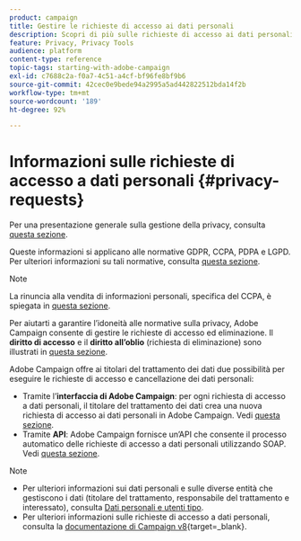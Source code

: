 ```yaml
---
product: campaign
title: Gestire le richieste di accesso ai dati personali
description: Scopri di più sulle richieste di accesso ai dati personali
feature: Privacy, Privacy Tools
audience: platform
content-type: reference
topic-tags: starting-with-adobe-campaign
exl-id: c7688c2a-f0a7-4c51-a4cf-bf96fe8bf9b6
source-git-commit: 42cec0e9bede94a2995a5ad442822512bda14f2b
workflow-type: tm+mt
source-wordcount: '189'
ht-degree: 92%

---
```


# Informazioni sulle richieste di accesso a dati personali {#privacy-requests}



Per una presentazione generale sulla gestione della privacy, consulta [questa sezione](privacy-management.md).

Queste informazioni si applicano alle normative GDPR, CCPA, PDPA e LGPD. Per ulteriori informazioni su tali normative, consulta [questa sezione](privacy-management.md#privacy-management-regulations).

>[!NOTE]
>
>La rinuncia alla vendita di informazioni personali, specifica del CCPA, è spiegata in [questa sezione](#sale-of-personal-information-ccpa).

<!--Installation procedures described in this document are applicable starting Campaign Classic 18.4 (build 8931+). If you are running on a previous version, refer to this [technote](https://helpx.adobe.com/campaign/kb/how-to-install-gdpr-package-on-legacy-versions.html).-->

Per aiutarti a garantire l’idoneità alle normative sulla privacy, Adobe Campaign consente di gestire le richieste di accesso ed eliminazione. Il **diritto di accesso** e il **diritto all’oblio** (richiesta di eliminazione) sono illustrati in [questa sezione](privacy-management.md#right-access-forgotten).

Adobe Campaign offre ai titolari del trattamento dei dati due possibilità per eseguire le richieste di accesso e cancellazione dei dati personali:

* Tramite l’**interfaccia di Adobe Campaign**: per ogni richiesta di accesso a dati personali, il titolare del trattamento dei dati crea una nuova richiesta di accesso ai dati personali in Adobe Campaign. Vedi [questa sezione](privacy-requests-ui.md).
* Tramite **API**: Adobe Campaign fornisce un’API che consente il processo automatico delle richieste di accesso a dati personali utilizzando SOAP. Vedi [questa sezione](privacy-requests-api.md).

>[!NOTE]
>
>* Per ulteriori informazioni sui dati personali e sulle diverse entità che gestiscono i dati (titolare del trattamento, responsabile del trattamento e interessato), consulta [Dati personali e utenti tipo](privacy-and-recommendations.md#personal-data).
>* Per ulteriori informazioni sulle richieste di accesso a dati personali, consulta la [documentazione di Campaign v8](https://experienceleague.adobe.com/it/docs/campaign/campaign-v8/privacy/privacy){target=_blank}.

<!--
## Prerequisites {#prerequesites}

Adobe Campaign offers Data Controllers tools to create and process Privacy requests for data stored in Adobe Campaign. However, it is the Data Controller's responsibility to handle the relationship with the Data Subject (email, customer care or a web portal).

It is therefore your responsibility as a Data Controller to confirm the identity of the Data Subject making the request and to confirm that the data returned to the requester is about the Data Subject.

## Installing the Privacy package {#install-privacy-package}

In order to use this feature, you need to install the **[!UICONTROL Privacy Data Protection Regulation]** package via the **[!UICONTROL Tools]** > **[!UICONTROL Advanced]** > **[!UICONTROL Import package]** > **[!UICONTROL Adobe Campaign Package]** menu. For more information on how to install packages, refer to the [detailed documentation](../../installation/using/installing-campaign-standard-packages.md).

Two new folders, specific to Privacy, are created under **[!UICONTROL Administration]** > **[!UICONTROL Platform]**:

* **[!UICONTROL Privacy Requests]**: this is where you will create your Privacy requests and track their evolution.
* **[!UICONTROL Namespaces]**: this is where you will define the field that will be used to identify the Data Subject in the Adobe Campaign database.

![](assets/privacy-folders.png)

In **[!UICONTROL Administration]** > **[!UICONTROL Production]** > **[!UICONTROL Technical workflows]**, three technical workflows run every day to process Privacy requests.

![](assets/privacy-workflows.png)

* **[!UICONTROL Collect privacy requests]**: this workflow generates the recipient's data stored in Adobe Campaign and makes it available for download in the privacy request's screen.
* **[!UICONTROL Delete privacy requests data]**: this workflow deletes the recipient's data stored in Adobe Campaign.
* **[!UICONTROL Privacy request cleanup]**: this workflow erases the access request files that are older than 90 days.

In **[!UICONTROL Administration]** > **[!UICONTROL Access Management]** > **[!UICONTROL Named rights]**, the **[!UICONTROL Privacy Data Right]** named right has been added. This named right is required for Data Controllers in order for them to use privacy tools. This allows them to create new requests, track their evolution, use the API, etc.

![](assets/privacy-right.png)

## Namespaces {#namesspaces}

Before creating Privacy requests, you need to define the namespace you will use. This is the key that will be used to identify the Data Subject in the Adobe Campaign database.

Three namespaces are available out-of-the-box: email, phone and mobile phone. If you need a different namespace (a recipient custom field, for example), you can create a new one from **[!UICONTROL Administration]** > **[!UICONTROL Platform]** > **[!UICONTROL Namespaces]**.

>[!NOTE]
>
>For optimal performance, it is recommended to use out-of-the-box namespaces.
-->